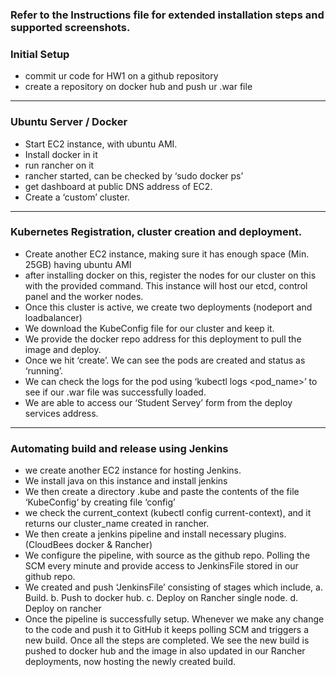 ### Refer to the Instructions file for extended installation steps and supported screenshots.

### Initial Setup

- commit ur code for HW1 on a github repository
- create a repository on docker hub and push ur .war file

---

### Ubuntu Server / Docker

- Start EC2 instance, with ubuntu AMI.
- Install docker in it
- run rancher on it
- rancher started, can be checked by ‘sudo docker ps’
- get dashboard at public DNS address of EC2.
- Create a ‘custom’ cluster.

---

### Kubernetes Registration, cluster creation and deployment.

- Create another EC2 instance, making sure it has enough space (Min. 25GB) having ubuntu AMI
- after installing docker on this, register the nodes for our cluster on this with the provided command. This instance will host our etcd, control panel and the worker nodes.
- Once this cluster is active, we create two deployments (nodeport and loadbalancer)
- We download the KubeConfig file for our cluster and keep it.
- We provide the docker repo address for this deployment to pull the image and deploy.
- Once we hit ‘create’. We can see the pods are created and status as ‘running’.
- We can check the logs for the pod using ‘kubectl logs <pod_name>’ to see if our .war file was successfully loaded.
- We are able to access our ‘Student Servey’ form from the deploy services address.

---

### Automating build and release using Jenkins

- we create another EC2 instance for hosting Jenkins.
- We install java on this instance and install jenkins
- We then create a directory .kube and paste the contents of the file ‘KubeConfig‘ by creating file ‘config’
- we check the current_context (kubectl config current-context), and it returns  our cluster_name created in rancher.
- We then create a jenkins pipeline and install necessary plugins. (CloudBees docker & Rancher)
- We configure the pipeline, with source as the github repo. Polling the SCM every minute and provide access to JenkinsFile stored in our github repo.
- We created and push ‘JenkinsFile’ consisting of stages which include, a. Build. b. Push to docker hub. c. Deploy on Rancher single node. d. Deploy on rancher
- Once the pipeline is successfully setup. Whenever we make any change to the code and push it to GitHub it keeps polling SCM and triggers a new build. Once all the steps are completed. We see the new build is pushed to docker hub and the image in also updated in our Rancher deployments, now hosting the newly created build.